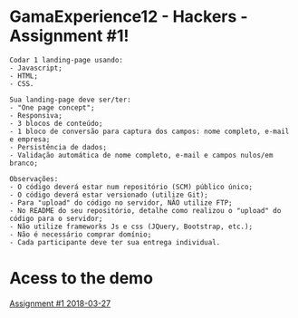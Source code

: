 # GamaExperience12 - Hackers - Assignment #1!
```
Codar 1 landing-page usando:
- Javascript;
- HTML;
- CSS.

Sua landing-page deve ser/ter:
- "One page concept";
- Responsiva;
- 3 blocos de conteúdo;
- 1 bloco de conversão para captura dos campos: nome completo, e-mail e empresa;
- Persistência de dados;
- Validação automática de nome completo, e-mail e campos nulos/em branco;

Observações:
- O código deverá estar num repositório (SCM) público único;
- O código deverá estar versionado (utilize Git);
- Para "upload" do código no servidor, NÃO utilize FTP;
- No README do seu repositório, detalhe como realizou o "upload" do código para o servidor;
- Não utilize frameworks Js e css (JQuery, Bootstrap, etc.);
- Não é necessário comprar domínio;
- Cada participante deve ter sua entrega individual.
```

# Acess to the demo
[Assignment #1 2018-03-27](https://rawgit.com/douglasps/GamaExperience12/master/Assignement%201%202018-03-27/index.html)
